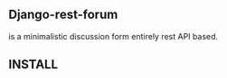 Django-rest-forum
------------------

is a minimalistic discussion form entirely rest API based. 



INSTALL
-------

